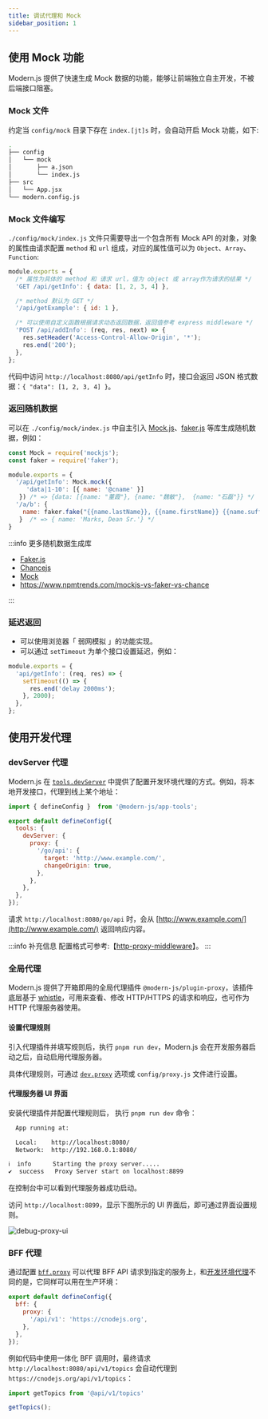 ```yaml
---
title: 调试代理和 Mock
sidebar_position: 1
---
```


## 使用 Mock 功能

Modern.js 提供了快速生成 Mock 数据的功能，能够让前端独立自主开发，不被后端接口阻塞。

### Mock 文件

约定当 `config/mock` 目录下存在 `index.[jt]s` 时，会自动开启 Mock 功能，如下:

```bash
.
├── config
│   └── mock
│       ├── a.json
│       └── index.js
├── src
│   └── App.jsx
└── modern.config.js
```

### Mock 文件编写

`./config/mock/index.js` 文件只需要导出一个包含所有 Mock API 的对象，对象的属性由请求配置 `method` 和 `url` 组成，对应的属性值可以为 `Object`、`Array`、`Function`:

```js
module.exports = {
  /* 属性为具体的 method 和 请求 url，值为 object 或 array作为请求的结果 */
  'GET /api/getInfo': { data: [1, 2, 3, 4] },

  /* method 默认为 GET */
  '/api/getExample': { id: 1 },

  /* 可以使用自定义函数根据请求动态返回数据，返回值参考 express middleware */
  'POST /api/addInfo': (req, res, next) => {
    res.setHeader('Access-Control-Allow-Origin', '*');
    res.end('200');
  },
};
```

代码中访问 `http://localhost:8080/api/getInfo` 时，接口会返回 JSON 格式数据：`{ "data": [1, 2, 3, 4] }`。

### 返回随机数据

可以在 `./config/mock/index.js` 中自主引入 [Mock.js](https://github.com/nuysoft/Mock/wiki/Getting-Started)、[faker.js](https://github.com/marak/Faker.js/) 等库生成随机数据，例如：

```js
const Mock = require('mockjs');
const faker = require('faker');

module.exports = {
  '/api/getInfo': Mock.mock({
     'data|1-10': [{ name: '@cname' }]
   }) /* => {data: [{name: "董霞"}, {name: "魏敏"},  {name: "石磊"}} */
  '/a/b': {
    name: faker.fake("{{name.lastName}}, {{name.firstName}} {{name.suffix}}")
   }  /* => { name: 'Marks, Dean Sr.'} */
}
```

:::info 更多随机数据生成库

* [Faker.js](https://github.com/marak/Faker.js/)
* [Chancejs](https://github.com/chancejs/chancejs)
* [Mock](https://github.com/nuysoft/Mock/wiki/Getting-Started)
* https://www.npmtrends.com/mockjs-vs-faker-vs-chance

:::

### 延迟返回

- 可以使用浏览器「 弱网模拟 」的功能实现。
- 可以通过 `setTimeout` 为单个接口设置延迟，例如：

```js
module.exports = {
  'api/getInfo': (req, res) => {
    setTimeout(() => {
      res.end('delay 2000ms');
    }, 2000);
  },
};
```

## 使用开发代理

### devServer 代理

Modern.js 在 [`tools.devServer`](/docs/apis/app/config/tools/dev-server) 中提供了配置开发环境代理的方式。例如，将本地开发接口，代理到线上某个地址：

```js title="modern.config.js"
import { defineConfig }  from '@modern-js/app-tools';

export default defineConfig({
  tools: {
    devServer: {
      proxy: {
        '/go/api': {
          target: 'http://www.example.com/',
          changeOrigin: true,
        },
      },
    },
  },
});
```

请求 `http://localhost:8080/go/api` 时，会从 [http://www.example.com/](http://www.example.com/) 返回响应内容。

:::info 补充信息
配置格式可参考:【[http-proxy-middleware](https://github.com/chimurai/http-proxy-middleware)】。
:::

### 全局代理

Modern.js 提供了开箱即用的全局代理插件 `@modern-js/plugin-proxy`，该插件底层基于 [whistle](https://github.com/avwo/whistle)，可用来查看、修改 HTTP/HTTPS 的请求和响应，也可作为 HTTP 代理服务器使用。

#### 设置代理规则

引入代理插件并填写规则后，执行 `pnpm run dev`，Modern.js 会在开发服务器启动之后，自动启用代理服务器。

具体代理规则，可通过 [`dev.proxy`](/docs/apis/app/config/dev/proxy) 选项或 `config/proxy.js` 文件进行设置。

#### 代理服务器 UI 界面

安装代理插件并配置代理规则后， 执行 `pnpm run dev` 命令：

```bash
  App running at:

  Local:    http://localhost:8080/
  Network:  http://192.168.0.1:8080/

ℹ  info      Starting the proxy server.....
✔  success   Proxy Server start on localhost:8899
```

在控制台中可以看到代理服务器成功启动。

访问 `http://localhost:8899`，显示下图所示的 UI 界面后，即可通过界面设置规则。

![debug-proxy-ui](https://lf3-static.bytednsdoc.com/obj/eden-cn/aphqeh7uhohpquloj/modern-js/debug/debug-proxy-ui.png)


### BFF 代理

通过配置 [`bff.proxy`](/docs/apis/app/config/bff/proxy) 可以代理 BFF API 请求到指定的服务上，和[开发环境代理](/docs/apis/app/config/dev/proxy)不同的是，它同样可以用在生产环境：

```js title="modern.config.js"
export default defineConfig({
  bff: {
    proxy: {
      '/api/v1': 'https://cnodejs.org',
    },
  },
});
```

例如代码中使用一体化 BFF 调用时，最终请求 `http://localhost:8080/api/v1/topics` 会自动代理到 `https://cnodejs.org/api/v1/topics`：

```js
import getTopics from '@api/v1/topics'

getTopics();
```

